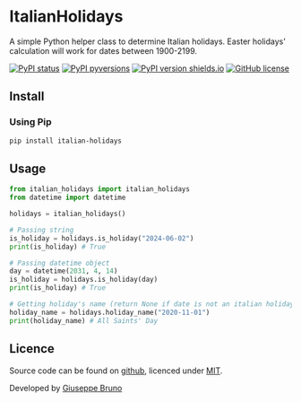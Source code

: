 # ItalianHolidays

A simple Python helper class to determine Italian holidays. Easter holidays' calculation will work for dates between 1900-2199.

[![PyPI status](https://img.shields.io/pypi/status/italian-holidays.svg)](https://pypi.python.org/pypi/italian-holidays/)
[![PyPI pyversions](https://img.shields.io/pypi/pyversions/italian-holidays.svg)](https://pypi.python.org/pypi/italian-holidays/)
[![PyPI version shields.io](https://img.shields.io/pypi/v/italian-holidays.svg)](https://pypi.python.org/pypi/italian-holidays/)
[![GitHub license](https://img.shields.io/github/license/giuseppebruno/italian-holidays.svg)](https://github.com/giuseppebruno/italian-holidays/blob/master/LICENSE)

## Install

### Using Pip

```bash
pip install italian-holidays
```

## Usage

```python
from italian_holidays import italian_holidays
from datetime import datetime

holidays = italian_holidays()

# Passing string
is_holiday = holidays.is_holiday("2024-06-02")
print(is_holiday) # True

# Passing datetime object
day = datetime(2031, 4, 14)
is_holiday = holidays.is_holiday(day)
print(is_holiday) # True

# Getting holiday's name (return None if date is not an italian holiday)
holiday_name = holidays.holiday_name("2020-11-01")
print(holiday_name) # All Saints' Day
```

## Licence

Source code can be found on [github](https://github.com/giuseppebruno/italian-holidays), licenced under [MIT](http://opensource.org/licenses/mit-license.php).

Developed by [Giuseppe Bruno](https://gbrunodev.it)